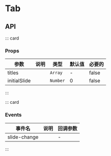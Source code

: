 # Tab

## API

::: card

### Props

| 参数         | 说明 | 类型     | 默认值 | 必要的 |
| ------------ | ---- | -------- | ------ | ------ |
| titles       |      | `Array`  | -      | false  |
| initialSlide |      | `Number` | 0      | false  |

:::

::: card

### Events

| 事件名       | 说明 | 回调参数 |
| ------------ | ---- | -------- |
| slide-change |      | -        |

:::

